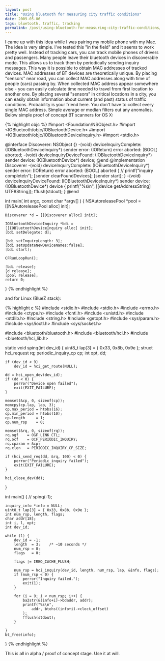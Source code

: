 ```yaml
---
layout: post
title: "Using bluetooth for measuring city traffic conditions"
date: 2009-05-06
tags: bluetooth, traffic, tracking
permalink: /post/using-bluetooth-for-measuring-city-traffic-conditions/
---
```

I came up with this idea while I was pairing my mobile phone with my Mac. The idea is very simple. I've tested this "in the field" and it seems to work pretty well. Instead of tracking cars, you can track mobile phones of drivers and passengers. Many people leave their bluetooth devices in discoverable mode. This allows us to track them by periodically sending inquiry messages. This way it is possible to obtain MAC addresses of tracked devices. MAC addresses of BT devices are theoretically unique. By placing "sensors" near road, you can collect MAC addresses along with time of people (cars) passing by. When collected MAC address appear somewhere else - you can easily calculate time needed to travel from first location to another one. By placing several "sensors" in critical locations in a city, you can easily obtain information about current (and past) status of traffic conditions. Probability is your friend here. You don't have to collect every single MAC address. Simple average or median filters out any anomalies. Below simple proof of concept BT scanners for OS X:

{% highlight objc %}
#import <Foundation/NSObject.h>
#import <IOBluetooth/objc/IOBluetoothDevice.h>
#import <IOBluetooth/objc/IOBluetoothDeviceInquiry.h>
#import <stdio.h>

@interface Discoverer: NSObject {}
-(void) deviceInquiryComplete: (IOBluetoothDeviceInquiry*) sender 
                        error: (IOReturn) error
                      aborted: (BOOL) aborted;
-(void) deviceInquiryDeviceFound: (IOBluetoothDeviceInquiry*) sender
                          device: (IOBluetoothDevice*) device;
@end
@implementation Discoverer
-(void) deviceInquiryComplete: (IOBluetoothDeviceInquiry*) sender 
                        error: (IOReturn) error
                      aborted: (BOOL) aborted
{
//    printf("inquiry complete\n");
    [sender clearFoundDevices];
    [sender start];
}
-(void) deviceInquiryDeviceFound: (IOBluetoothDeviceInquiry*) sender
                          device: (IOBluetoothDevice*) device
{
    printf("%s\n", [[device getAddressString] UTF8String]);
    fflush(stdout);
}
@end

int main( int argc, const char *argv[] ) 
{
    NSAutoreleasePool *pool = [[NSAutoreleasePool alloc] init];

    Discoverer *d = [[Discoverer alloc] init];

    IOBluetoothDeviceInquiry *bdi = 
    [[IOBluetoothDeviceInquiry alloc] init];
    [bdi setDelegate: d];

    [bdi setInquiryLength: 3];
    [bdi setUpdateNewDeviceNames:false];
    [bdi start];

    CFRunLoopRun();

    [bdi release];
    [d release];
    [pool release];
    return 0;
}
{% endhighlight %}

and for Linux (BlueZ stack):

{% highlight c %}
#include <stdio.h>
#include <stdio.h>
#include <errno.h>
#include <ctype.h>
#include <fcntl.h>
#include <unistd.h>
#include <stdlib.h>
#include <string.h>
#include <getopt.h>
#include <sys/param.h>
#include <sys/ioctl.h>
#include <sys/socket.h>

#include <bluetooth/bluetooth.h>
#include <bluetooth/hci.h>
#include <bluetooth/hci_lib.h>

static void spinq(int dev_id)
{
    uint8_t lap[3] = { 0x33, 0x8b, 0x9e };
    struct hci_request rq;
    periodic_inquiry_cp cp;
    int opt, dd;

    if (dev_id < 0)
        dev_id = hci_get_route(NULL);

    dd = hci_open_dev(dev_id);
    if (dd < 0) {
        perror("Device open failed");
        exit(EXIT_FAILURE);
    }

    memset(&cp, 0, sizeof(cp));
    memcpy(cp.lap, lap, 3);
    cp.max_period = htobs(16);
    cp.min_period = htobs(10);
    cp.length     = 1;
    cp.num_rsp    = 0;

    memset(&rq, 0, sizeof(rq));
    rq.ogf    = OGF_LINK_CTL;
    rq.ocf    = OCF_PERIODIC_INQUIRY;
    rq.cparam = &cp;
    rq.clen   = PERIODIC_INQUIRY_CP_SIZE;

    if (hci_send_req(dd, &rq, 100) < 0) {
        perror("Periodic inquiry failed");
        exit(EXIT_FAILURE);
    }

    hci_close_dev(dd);
}


int main() {
//    spinq(-1);

    inquiry_info *info = NULL;
    uint8_t lap[3] = { 0x33, 0x8b, 0x9e };
    int num_rsp, length, flags;
    char addr[18];
    int i, l, opt;
    int dev_id;

    while (1) {
        dev_id = -1;
        length  = 3;    /* ~10 seconds */
        num_rsp = 0;
        flags   = 0;

        flags |= IREQ_CACHE_FLUSH;

        num_rsp = hci_inquiry(dev_id, length, num_rsp, lap, &info, flags);
        if (num_rsp < 0) {
            perror("Inquiry failed.");
            exit(1);
        }

        for (i = 0; i < num_rsp; i++) {
            ba2str(&(info+i)->bdaddr, addr);
            printf("%s\n",
                addr, btohs((info+i)->clock_offset)
            );
            fflush(stdout);
        }

    }
    bt_free(info);

}
{% endhighlight %}

This is all in alpha / proof of concept stage. Use it at will.
